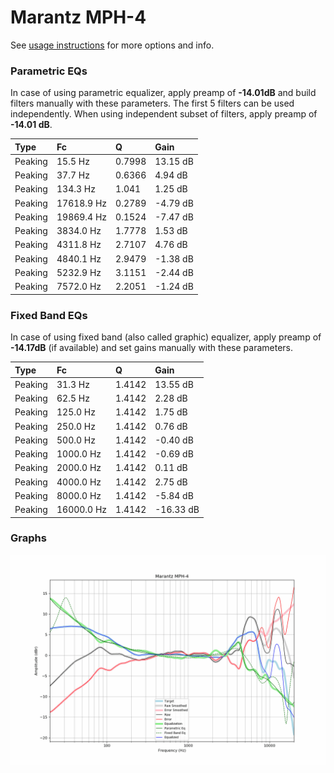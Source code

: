# Marantz MPH-4
See [usage instructions](https://github.com/jaakkopasanen/AutoEq#usage) for more options and info.

### Parametric EQs
In case of using parametric equalizer, apply preamp of **-14.01dB** and build filters manually
with these parameters. The first 5 filters can be used independently.
When using independent subset of filters, apply preamp of **-14.01 dB**.

| Type    | Fc         |      Q | Gain     |
|:--------|:-----------|:-------|:---------|
| Peaking | 15.5 Hz    | 0.7998 | 13.15 dB |
| Peaking | 37.7 Hz    | 0.6366 | 4.94 dB  |
| Peaking | 134.3 Hz   | 1.041  | 1.25 dB  |
| Peaking | 17618.9 Hz | 0.2789 | -4.79 dB |
| Peaking | 19869.4 Hz | 0.1524 | -7.47 dB |
| Peaking | 3834.0 Hz  | 1.7778 | 1.53 dB  |
| Peaking | 4311.8 Hz  | 2.7107 | 4.76 dB  |
| Peaking | 4840.1 Hz  | 2.9479 | -1.38 dB |
| Peaking | 5232.9 Hz  | 3.1151 | -2.44 dB |
| Peaking | 7572.0 Hz  | 2.2051 | -1.24 dB |

### Fixed Band EQs
In case of using fixed band (also called graphic) equalizer, apply preamp of **-14.17dB**
(if available) and set gains manually with these parameters.

| Type    | Fc         |      Q | Gain      |
|:--------|:-----------|:-------|:----------|
| Peaking | 31.3 Hz    | 1.4142 | 13.55 dB  |
| Peaking | 62.5 Hz    | 1.4142 | 2.28 dB   |
| Peaking | 125.0 Hz   | 1.4142 | 1.75 dB   |
| Peaking | 250.0 Hz   | 1.4142 | 0.76 dB   |
| Peaking | 500.0 Hz   | 1.4142 | -0.40 dB  |
| Peaking | 1000.0 Hz  | 1.4142 | -0.69 dB  |
| Peaking | 2000.0 Hz  | 1.4142 | 0.11 dB   |
| Peaking | 4000.0 Hz  | 1.4142 | 2.75 dB   |
| Peaking | 8000.0 Hz  | 1.4142 | -5.84 dB  |
| Peaking | 16000.0 Hz | 1.4142 | -16.33 dB |

### Graphs
![](./Marantz%20MPH-4.png)